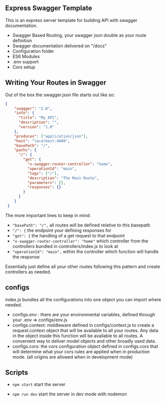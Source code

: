 ## Express Swagger Template

This is an express server template for building API with swagger documentation.

- Swagger Based Routing, your swagger json double as your route definition
- Swagger documentation delivered on "/docs"
- Configuration folder
- ES6 Modules
- .env support
- Cors setup

## Writing Your Routes in Swagger

Out of the box the swagger.json file starts out like so:

```json
{
    "swagger": "2.0",
    "info": {
      "title": "My API",
      "description": "",
      "version": "1.0"
    },
    "produces": ["application/json"],
    "host": "localhost:4000",
    "basePath": "/",
    "paths": {
      "/": {
        "get": {
          "x-swagger-router-controller": "home",
          "operationId": "main",
          "tags": ["/"],
          "description": "The Main Route",
          "parameters": [],
          "responses": {}
        }
      }
    }
 }
```

The more important lines to keep in mind:

- `"basePath": "/",` all routes will be defined relative to this basepath
- `"/": {` the endpoint your defining responses for
- `"get": {` the handling of a get request to that endpoint
- `"x-swagger-router-controller": "home"` which controller from the controllers bundled in controllers/index.js to look at
- `"operationId": "main",` within the controller which function will handle the response

Essentially just define all your other routes following this pattern and create controllers as needed.

## configs

index.js bundles all the configurations into one object you can import where needed.

- configs.env : there are your environmental variables, defined through your .env => configs/env.js
- configs.context: middleware defined in configs/context.js to create a request.context object that will be available to all your routes. Any data in the object inside this function will be available to all routes. A convenient way to deliver model objects and other broadly used data.
- configs.cors: the cors configuration object defined in configs.cors that will determine what your cors rules are applied when in production mode. (all origins are allowed when in development mode)

## Scripts

- `npm start` start the server

- `npm run dev` start the server in dev mode with nodemon